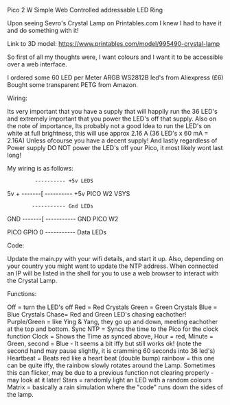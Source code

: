 Pico 2 W Simple Web Controlled addressable LED Ring

Upon seeing Sevro's Crystal Lamp on Printables.com I knew I had to have it and do something with it!

Link to 3D model: https://www.printables.com/model/995490-crystal-lamp


So first of all my thoughts were, I want colours and I want it to be accessible over a web interface.

I ordered some 60 LED per Meter ARGB WS2812B led's from Aliexpress (£6)
Bought some transparent PETG from Amazon.

Wiring:

Its very important that you have a supply that will happily run the 36 LED's and extremely important that you power the LED's off that supply.
Also on the note of importance, Its probably not a good Idea to run the LED's on white at full brightness, this will use approx 2.16 A (36 LED's x 60 mA = 2.16A)
Unless ofcourse you have a decent supply!
And lastly regardless of Power supply DO NOT power the LED's off your Pico, it most likely wont last long!

My wiring is as follows:


             ---------- +5v LEDS
5v + -------[
             ---------- +5v PICO W2 VSYS
			
            ----------- Gnd LEDs			
GND -------[
            ----------- GND PICO W2
			
PICO GPIO 0 ----------- Data LEDs


Code:

Update the main.py with your wifi details, and start it up. Also, depending on your country you might want to update the NTP address.
When connected an IP will be listed in the shell for you to use a web browser to interact with the Crystal Lamp.

Functions:

Off = turn the LED's off
Red = Red Crystals
Green = Green Crystals
Blue = Blue Crystals
Chase= Red and Green LED's chasing eachother!
Purple/Green = like Ying & Yang, they go up and down, meeting eachother at the top and bottom.
Sync NTP = Syncs the time to the Pico for the clock function
Clock = Shows the Time as synced above, Hour = red, Minute = Green, second = Blue - It seems a bit iffy but still works ok! (note the second hand may pause slightly, it is cramming 60 seconds into 36 led's)
Heartbeat = Beats red like a heart beat (double bump)
rainbow = this one can be quite iffy, the rainbow slowly rotates around the Lamp. Sometimes this can flicker, may be due to a previous function not clearing properly - may look at it later!
Stars = randomly light an LED with a random colours
Matrix = basically a rain simulation where the "code" runs down the sides of the lamp.